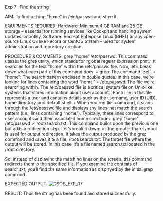 Exp 7 : Find the string 

AIM:
To find a string "home" in /etc/passwd and store it.  

EQUIPMENTS REQUIRED:
Hardware: Minimum 4 GB RAM and 25 GB storage – essential for running services like Cockpit and handling system updates smoothly.
Software: Red Hat Enterprise Linux (RHEL) or any open-source Linux OS like Fedora or CentOS Stream – used for system administration and repository creation.

PROCEDURE & COMMENTS:
grep "home" /etc/passwd: This command utilizes the grep utility, which stands for “global regular expression print.” It searches for the text “home” within the /etc/passwd file. Now, let’s break down what each part of this command does: 
	◦ grep: The command itself.
 ◦ "home": The search pattern enclosed in double quotes. In this case, we’re looking for lines containing the word “home.”
 ◦ /etc/passwd: The file we’re searching within. The /etc/passwd file is a critical system file on Unix-like systems that stores information about user accounts. Each line in this file represents a user and contains details such as the username, user ID (UID), home directory, and default shell. 
◦ When you run this command, it scans through the /etc/passwd file and displays any lines that match the search pattern (i.e., lines containing “home”). Typically, these lines correspond to user accounts and their associated home directories.
 grep "home" /etc/passwd > /root/search.txt: This command builds upon the previous one but adds a redirection step. Let’s break it down: 
		>: The greater-than symbol is used for output redirection. It takes the output produced by the grep command and saves it to a file.
 /root/search.txt: The target file where the output will be stored. In this case, it’s a file named search.txt located in the /root directory. 

So, instead of displaying the matching lines on the screen, this command redirects them to the specified file. If you examine the contents of search.txt, you’ll find the same information as displayed by the initial grep command. 

EXPECTED OUTPUT:
![OSOS_EXP_07](https://github.com/user-attachments/assets/efbc445d-cad4-4855-a34c-ef30a39ea6ba)

RESULT:
Thus the string has been found and stored successfully. 
